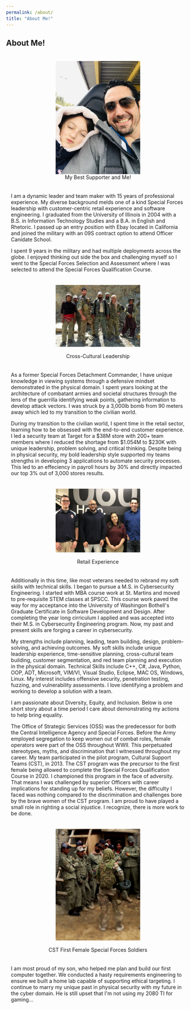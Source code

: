 ```yaml
---
permalink: /about/
title: "About Me!"
---
```

 <style> .indented { padding-left: 10pt; padding-right: 10pt; } </style>
<style> .half {     display: block;
  margin-left: auto;
  margin-right: auto; width: 50%; text-align: center;} </style>
  <style>
figure {
    display: inline-block;

    margin: 20px; /* adjust as needed */
}
figure img {
    vertical-align: top;
}
figure figcaption {

    text-align: center;
}
  </style>
## About Me!
<center><figure><img src ="https://github.com/dunhamc13/dunhamc13.github.io/blob/master/IMG_9035.jpeg?raw=true" class="half"><figcaption style="vertical-align:middle">My Best Supporter and Me!</figcaption></figure></center>  
<p class="indented">I am a dynamic leader and team maker with 15 years of professional experience. My diverse background melds one of a kind Special Forces leadership with customer-centric retail experience and software engineering.  I graduated from the University of Illinois in 2004 with a B.S. in Information Technology Studies and a B.A. in English and Rhetoric.  I passed up an entry position with Ebay located in California and joined the military with an 09S contract option to attend Officer Canidate School. </p>
<p class="indented">I spent 9 years in the military and had multiple deployments across the globe.  I enjoyed thinking out side the box and challenging myself so I went to the Special Forces Selection and Assessment where I was selected to attend the Special Forces Qualification Course.</p>
<p></p>
<p><center><figure><img src ="https://github.com/dunhamc13/dunhamc13.github.io/blob/master/655.jpg?raw=true" class="half"><img hspace="20"><figcaption style="vertical-align:middle">Cross-Cultural Leadership</figcaption></figure></center></p>  
<p></p>
<p class="indented">As a former Special Forces Detachment Commander, I have unique knowledge in viewing systems through a defensive mindset demonstrated in the physical domain. I spent years looking at the architecture of combatant armies and societal structures through the lens of the guerrilla identifying weak points, gathering information to develop attack vectors. I was struck by a 3,000lb bomb from 90 meters away which led to my transition to the civilian world. </p>
<p></p>
<p class="indented">During my transition to the civilian world, I spent time in the retail sector, learning how to be obsessed with the end-to-end customer experience. I led a security team at Target for a $38M store with 200+ team members where I reduced the shortage from $1.054M to $230K with unique leadership, problem solving, and critical thinking.  Despite being in physical security, my bold leadership style supported my teams strengths in developing 3 applications to automate security processes.  This led to an effeciency in payroll hours by 30% and directly impacted our top 3% out of 3,000 stores results. </p>
<p></p>
<p><center><figure><img src ="https://github.com/dunhamc13/dunhamc13.github.io/blob/master/IMG_6321.jpg?raw=true" class="half"><img hspace="20"><figcaption>Retail Experience</figcaption></figure></center></p>  
<p></p>
<p class="indented">Additionally in this time, like most veterans needed to rebrand my soft skills with technical skills.  I began to pursue a M.S. in Cybersecurity Engineering.  I started with MBA course work at St. Martins and moved to pre-requisite STEM classes at SPSCC.  This course work paved the way for my acceptance into the University of Washingon Bothell's Graduate Certificate in Software Development and Design.  After completing the year long cirriculum I applied and was accepted into their M.S. in Cybersecurity Engineering program.  Now, my past and present skills are forging a career in cybersecurity. </p>
<p></p>
<p class="indented">My strengths include planning, leading, team building, design, problem-solving, and achieving outcomes.  My soft skills include unique leadership experience, time-sensitive planning, cross-cultural team building, customer segmentation, and red team planning and execution in the physical domain.  Technical Skills include C++, C#, Java, Python, OOP, ADT, Microsoft, VIM/VI, Visual Studio, Eclipse, MAC OS, Windows, Linux.  My interest includes offensive security, penetration testing, fuzzing, and vulnerability assessments.  I love identifying a problem and working to develop a solution with a team.</p>

<p></p>
<p class="indented">I am passionate about Diversity, Equity, and Inclusion.  Below is one short story about a time period I care about demonstrating my actions to help bring equality.</p>
<p class="indented">The Office of Strategic Services (OSS) was the predecessor for both the Central Intelligence Agency and Special Forces. Before the Army employed segregation to keep women out of combat roles, female operators were part of the OSS throughout WWII.  This perpetuated stereotypes, myths, and discrimination that I witnessed throughout my career.  My team participated in the pilot program, Cultural Support Teams (CST), in 2013.  The CST program was the precursor to the first female being allowed to complete the Special Forces Qualification Course in 2020.  I championed this program in the face of adversity.  That means I was challenged by superior Officers with career implications for standing up for my beliefs.  However, the difficulty I faced was nothing compared to the discrimination and challenges bore by the brave women of the CST program.  I am proud to have played a small role in righting a social injustice. I recognize, there is more work to be done.</p>
<p></p>
<p><center><figure><img src ="https://github.com/dunhamc13/dunhamc13.github.io/blob/master/cst.jpg?raw=true" class="half"><img hspace="20"><figcaption>CST First Female Special Forces Soldiers</figcaption></figure></center></p>  
<p></p>
<p class="indented">I am most proud of my son, who helped me plan and build our first computer together.  We conducted a hasty requirements engineering to ensure we built a home lab capable of supporting ethical targeting. I continue to marry my unique past in physical security with my future in the cyber domain.  He is still upset that I'm not using my 2080 TI for gaming...  </p>



